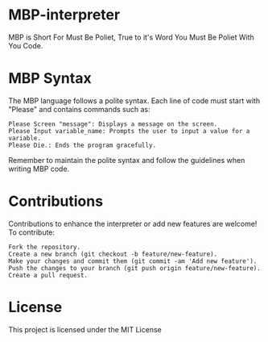 # MBP-interpreter
MBP is Short For Must Be Poliet, True to it's Word You Must Be Poliet With You Code.

# MBP Syntax

The MBP language follows a polite syntax. Each line of code must start with "Please" and contains commands such as:

    Please Screen "message": Displays a message on the screen.
    Please Input variable_name: Prompts the user to input a value for a variable.
    Please Die.: Ends the program gracefully.

Remember to maintain the polite syntax and follow the guidelines when writing MBP code.
# Contributions

Contributions to enhance the interpreter or add new features are welcome! To contribute:

    Fork the repository.
    Create a new branch (git checkout -b feature/new-feature).
    Make your changes and commit them (git commit -am 'Add new feature').
    Push the changes to your branch (git push origin feature/new-feature).
    Create a pull request.

# License

This project is licensed under the MIT License
